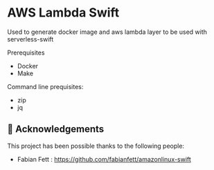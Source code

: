 # AWS Lambda Swift

Used to generate docker image and aws lambda layer to be used with serverless-swift

Prerequisites

- Docker
- Make

Command line prequisites:

- zip
- jq

## 🙌 Acknowledgements

This project has been possible thanks to the following people:

- Fabian Fett : https://github.com/fabianfett/amazonlinux-swift
